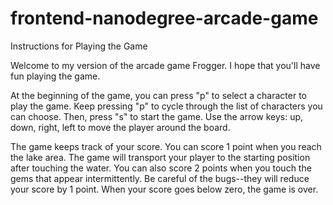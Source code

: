 frontend-nanodegree-arcade-game
===============================

Instructions for Playing the Game

Welcome to my version of the arcade game Frogger. I hope that you'll have fun playing the game.

At the beginning of the game, you can press "p" to select a character to play the game. Keep
pressing "p" to cycle through the list of characters you can choose. Then, press "s" to start the
game. Use the arrow keys: up, down, right, left to move the player around the board.

The game keeps track of your score. You can score 1 point when you reach the lake area. The game
will transport your player to the starting position after touching the water. You can also score 2
points when you touch the gems that appear intermittently. Be careful of the bugs--they will
reduce your score by 1 point. When your score goes below zero, the game is over.
